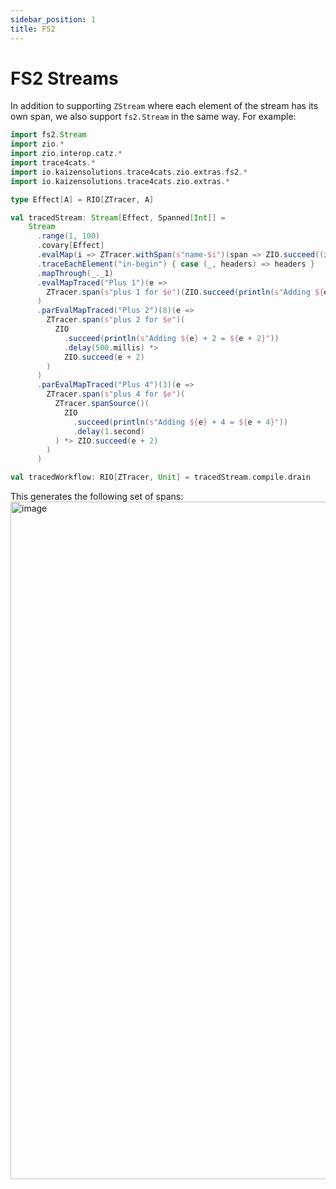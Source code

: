 ```yaml
---
sidebar_position: 1
title: FS2
---
```


# FS2 Streams
In addition to supporting `ZStream` where each element of the stream has its own span, we also support `fs2.Stream` 
in the same way. For example:

```scala mdoc:compile-only
import fs2.Stream
import zio.*
import zio.interop.catz.*
import trace4cats.*
import io.kaizensolutions.trace4cats.zio.extras.fs2.*
import io.kaizensolutions.trace4cats.zio.extras.*

type Effect[A] = RIO[ZTracer, A]

val tracedStream: Stream[Effect, Spanned[Int]] =
    Stream
      .range(1, 100)
      .covary[Effect]
      .evalMap(i => ZTracer.withSpan(s"name-$i")(span => ZIO.succeed((i, span.extractHeaders(ToHeaders.standard)))))
      .traceEachElement("in-begin") { case (_, headers) => headers }
      .mapThrough(_._1)
      .evalMapTraced("Plus 1")(e =>
        ZTracer.span(s"plus 1 for $e")(ZIO.succeed(println(s"Adding ${e} + 1 = ${e + 1}")) *> ZIO.succeed(e + 1))
      )
      .parEvalMapTraced("Plus 2")(8)(e =>
        ZTracer.span(s"plus 2 for $e")(
          ZIO
            .succeed(println(s"Adding ${e} + 2 = ${e + 2}"))
            .delay(500.millis) *>
            ZIO.succeed(e + 2)
        )
      )
      .parEvalMapTraced("Plus 4")(3)(e =>
        ZTracer.span(s"plus 4 for $e")(
          ZTracer.spanSource()(
            ZIO
              .succeed(println(s"Adding ${e} + 4 = ${e + 4}"))
              .delay(1.second)
          ) *> ZIO.succeed(e + 2)
        )
      )

val tracedWorkflow: RIO[ZTracer, Unit] = tracedStream.compile.drain
```

This generates the following set of spans:
<img width="1084" alt="image" src="https://github.com/kaizen-solutions/trace4cats-zio-extras/assets/14280155/ba7fe24f-66ef-43a6-9727-5b455627e34c"></img>
